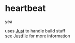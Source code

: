 # heartbeat
yea

uses [Just](https://github.com/casey/just) to handle build stuff  
see [Justfile](Justfile) for more information 